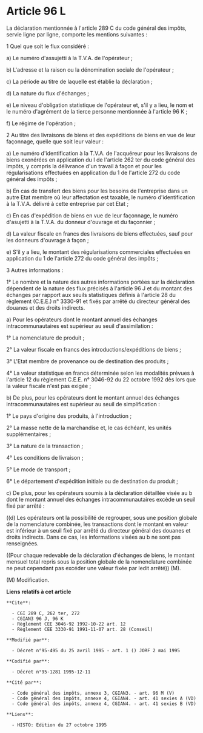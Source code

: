 # Article 96 L

La déclaration mentionnée à l'article 289 C du code général des impôts, servie ligne par ligne, comporte les mentions
suivantes :

1 Quel que soit le flux considéré :

a) Le numéro d'assujetti à la T.V.A. de l'opérateur ;

b) L'adresse et la raison ou la dénomination sociale de l'opérateur ;

c) La période au titre de laquelle est établie la déclaration ;

d) La nature du flux d'échanges ;

e) Le niveau d'obligation statistique de l'opérateur et, s'il y a lieu, le nom et le numéro d'agrément de la tierce personne
mentionnée à l'article 96 K ;

f) Le régime de l'opération ;

2 Au titre des livraisons de biens et des expéditions de biens en vue de leur façonnage, quelle que soit leur valeur :

a) Le numéro d'identification à la T.V.A. de l'acquéreur pour les livraisons de biens exonérées en application du I de
l'article 262 ter du code général des impôts, y compris la délivrance d'un travail à façon et pour les régularisations
effectuées en application du 1 de l'article 272 du code général des impôts ;

b) En cas de transfert des biens pour les besoins de l'entreprise dans un autre Etat membre où leur affectation est taxable,
le numéro d'identification à la T.V.A. délivré à cette entreprise par cet Etat ;

c) En cas d'expédition de biens en vue de leur façonnage, le numéro d'asujetti à la T.V.A. du donneur d'ouvrage et du
façonnier ;

d) La valeur fiscale en francs des livraisons de biens effectuées, sauf pour les donneurs d'ouvrage à façon ;

e) S'il y a lieu, le montant des régularisations commerciales effectuées en application du 1 de l'article 272 du code général
des impôts ;

3 Autres informations :

1° Le nombre et la nature des autres informations portées sur la déclaration dépendent de la nature des flux précisés à
l'article 96 J et du montant des échanges par rapport aux seuils statistiques définis à l'article 28 du règlement (C.E.E.) n°
3330-91 et fixés par arrêté du directeur général des douanes et des droits indirects.

a) Pour les opérateurs dont le montant annuel des échanges intracommunautaires est supérieur au seuil d'assimilation :

1° La nomenclature de produit ;

2° La valeur fiscale en francs des introductions/expéditions de biens ;

3° L'Etat membre de provenance ou de destination des produits ;

4° La valeur statistique en francs déterminée selon les modalités prévues à l'article 12 du règlement C.E.E. n° 3046-92 du 22
octobre 1992 dès lors que la valeur fiscale n'est pas exigée ;

b) De plus, pour les opérateurs dont le montant annuel des échanges intracommunautaires est supérieur au seuil de
simplification :

1° Le pays d'origine des produits, à l'introduction ;

2° La masse nette de la marchandise et, le cas échéant, les unités supplémentaires ;

3° La nature de la transaction ;

4° Les conditions de livraison ;

5° Le mode de transport ;

6° Le département d'expédition initiale ou de destination du produit ;

c) De plus, pour les opérateurs soumis à la déclaration détaillée visée au b dont le montant annuel des échanges
intracommunautaires excède un seuil fixé par arrêté :

((d) Les opérateurs ont la possibilité de regrouper, sous une position globale de la nomenclature combinée, les transactions
dont le montant en valeur est inférieur à un seuil fixé par arrêté du directeur général des douanes et droits indirects. Dans
ce cas, les informations visées au b ne sont pas renseignées.

((Pour chaque redevable de la déclaration d'échanges de biens, le montant mensuel total repris sous la position globale de la
nomenclature combinée ne peut cependant pas excéder une valeur fixée par ledit arrêté)) (M).

(M) Modification.

**Liens relatifs à cet article**

	**Cite**:

	  - CGI 289 C, 262 ter, 272
	  - CGIAN3 96 J, 96 K
	  - Règlement CEE 3046-92 1992-10-22 art. 12
	  - Règlement CEE 3330-91 1991-11-07 art. 28 (Conseil)

	**Modifié par**:

	  - Décret n°95-495 du 25 avril 1995 - art. 1 () JORF 2 mai 1995

	**Codifié par**:

	  - Décret n°95-1281 1995-12-11

	**Cité par**:

	  - Code général des impôts, annexe 3, CGIAN3. - art. 96 M (V)
	  - Code général des impôts, annexe 4, CGIAN4. - art. 41 sexies A (VD)
	  - Code général des impôts, annexe 4, CGIAN4. - art. 41 sexies B (VD)

	**Liens**:

	  - HISTO: Edition du 27 octobre 1995
